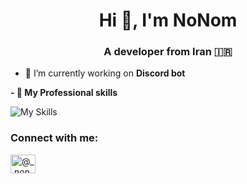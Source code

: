 <h1 align="center">Hi 👋, I'm NoNom</h1>
<h3 align="center">A developer from Iran 🇮🇷</h3>

- 🔭 I’m currently working on **Discord bot**

<strong>
  - 👯 My Professional skills
    </strong>

<p align="center"> 
 
![My Skills](https://skillicons.dev/icons?i=py,vscode,ps&theme=dark)

<h3 align="left">Connect with me:</h3>
<p align="left">
<a href="https://instagram.com/@_.nonom._" target="blank"><img align="center" src="https://raw.githubusercontent.com/rahuldkjain/github-profile-readme-generator/master/src/images/icons/Social/instagram.svg" alt="@_.nonom._" height="30" width="40" /></a>
</p>
